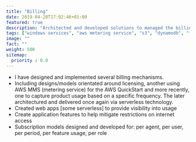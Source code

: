 ```yaml
---
title: "Billing"
date: 2019-04-28T17:02:46+01:00
featured: true
description: "Architected and developed solutions to managed the billing process"
tags: ["windows services", "aws metering service", "s3", "dynamodb", "finance portal", "lambda", "asp.net framework 4.6", ".net core"]
image: ""
fact: ""
weight: 500
sitemap:
  priority : 0.8
---
```


- I have designed and implemented several billing mechanisms.  
- Including designs/models orientated around licensing, another using AWS MMS (metering service) for the AWS QuickStart and more recently, one to capture product usage based on a specific frequency.  The later architectured and delivered once again via serverless technology.
- Created web apps [some serverless] to provide visibility into usage
- Create application features to help mitigate restrictions on internet access
- Subscription models designed and developed for: per agent, per user, per period, per feature usage, per role
